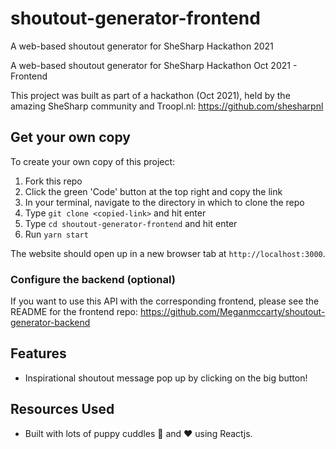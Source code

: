 # shoutout-generator-frontend

A web-based shoutout generator for SheSharp Hackathon 2021

A web-based shoutout generator for SheSharp Hackathon Oct 2021 - Frontend

This project was built as part of a hackathon (Oct 2021), held by the amazing SheSharp community and Troopl.nl: https://github.com/shesharpnl

## Get your own copy

To create your own copy of this project:

1. Fork this repo
2. Click the green 'Code' button at the top right and copy the link
3. In your terminal, navigate to the directory in which to clone the repo
4. Type `git clone <copied-link>` and hit enter
5. Type `cd shoutout-generator-frontend` and hit enter
6. Run `yarn start`

The website should open up in a new browser tab at `http://localhost:3000`.

### Configure the backend (optional)

If you want to use this API with the corresponding frontend, please see the README for the frontend repo: https://github.com/Meganmccarty/shoutout-generator-backend

## Features

- Inspirational shoutout message pop up by clicking on the big button!

## Resources Used

- Built with lots of puppy cuddles 🐶 and ❤️ using Reactjs.
